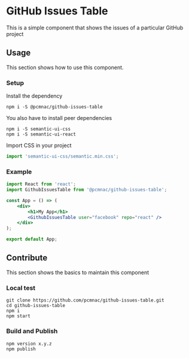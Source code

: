 # GitHub Issues Table

This is a simple component that shows the issues of a particular GitHub project

## Usage

This section shows how to use this component.

### Setup

Install the dependency
```
npm i -S @pcmnac/github-issues-table
```

You also have to install peer dependencies

```
npm i -S semantic-ui-css
npm i -S semantic-ui-react
```

Import CSS in your project
```jsx
import 'semantic-ui-css/semantic.min.css';
```

### Example

```jsx
import React from 'react';
import GithubIssuesTable from '@pcmnac/github-issues-table';

const App = () => (
    <div>
        <h1>My App</h1>
        <GithubIssuesTable user="facebook" repo="react" />
    </div>
);

export default App;
```

## Contribute

This section shows the basics to maintain this component

### Local test
```
git clone https://github.com/pcmnac/github-issues-table.git
cd github-issues-table
npm i
npm start
```
### Build and Publish

```
npm version x.y.z
npm publish
```



